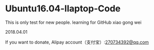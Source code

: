 # Ubuntu16.04-llaptop-Code
This is only test for new people.
learning for GitHub
xiao gong wei

2018.04.01

If you want to donate, Alipay account（支付宝）:270734392@qq.com
